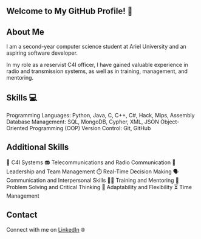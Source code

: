 ## Welcome to My GitHub Profile! 👋

## About Me
I am a second-year computer science student at Ariel University and an aspiring software developer.

In my role as a reservist C4I officer, I have gained valuable experience in radio and transmission systems, as well as in training, management, and mentoring.

## Skills 💻
Programming Languages: Python, Java, C, C++, C#, Hack, Mips, Assembly
Database Management: SQL, MongoDB, Cypher, XML, JSON
Object-Oriented Programming (OOP)
Version Control: Git, GitHub

## Additional Skills
📡 C4I Systems
📻 Telecommunications and Radio Communication
👥 Leadership and Team Management
⏱️ Real-Time Decision Making
🗣️ Communication and Interpersonal Skills
🧑‍🏫 Training and Mentoring
🧩 Problem Solving and Critical Thinking
🔄 Adaptability and Flexibility
⏳ Time Management

## Contact
Connect with me on [LinkedIn](https://www.linkedin.com/in/may-rozen-4b07bb324?utm_source=share&utm_campaign=share_via&utm_content=profile&utm_medium=ios_app ) 🌐

<!--
**MayRozen/MayRozen** is a ✨ _special_ ✨ repository because its `README.md` (this file) appears on your GitHub profile.

Here are some ideas to get you started:

- 🔭 I’m currently working on ...
- 🌱 I’m currently learning ...
- 👯 I’m looking to collaborate on ...
- 🤔 I’m looking for help with ...
- 💬 Ask me about ...
- 📫 How to reach me: ...
- 😄 Pronouns: ...
- ⚡ Fun fact: ...
-->
